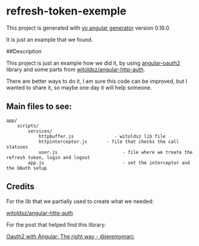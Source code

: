 # refresh-token-exemple

This project is generated with [yo angular generator](https://github.com/yeoman/generator-angular)
version 0.16.0.

It is just an example that we found.

##Description

This project is just an example how we did it, by using [angular-oauth2](https://github.com/oauthjs/angular-oauth2) library 
and some parts from [witoldsz/angular-http-auth](https://github.com/witoldsz/angular-http-auth). 

There are better ways to do it, I am sure this code can be improved,
but I wanted to share it, so maybe one day it will help someone.


## Main files to see:
    app/
        scripts/
            services/
                httpbuffer.js               - witoldsz lib file
                httpinterceptor.js       - file that checks the call statuses
                user.js                        - file where we treate the refresh token, login and logout
            app.js                             - set the interceptor and the OAuth setup 



## Credits 

For the lib that we partially used to create what we needed: 

  [witoldsz/angular-http-auth](https://github.com/witoldsz/angular-http-auth)

For the post that helped find this library:
  
[Oauth2 with Angular: The right way - @jeremymarc](https://jeremymarc.github.io/2014/08/14/oauth2-with-angular-the-right-way)
